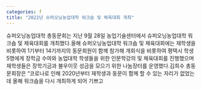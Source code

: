 ```yaml
---
categories: f
title: "2022년 슈퍼오닝농업대학 워크숍 및 체육대회 개최"
---
```

슈퍼오닝농업대학 총동문회는 지난 9월 28일 농업기술센터에서 슈퍼오닝농업대학 워크숍 및 체육대회를 개최했다.올해 슈퍼오닝농업대학 워크숍 및 체육대회에는 재학생을 비롯하여 1기부터 14기까지의 동문회원이 함께 참가해 개회식을 비롯하여 평택시 학생 5명에게 장학금 수여와 농업대학 학생들을 위한 인문학강의 및 체육대회를 진행했으며 재학생들은 장학기금과 불우이웃 성금을 모으기 위한 나눔장터를 운영했다.김희수 총동문회장은 “코로나로 인해 2020년부터 재학생과 동문이 함께 할 수 있는 자리가 없었는데 올해 워크숍을 다시 개최하게 되어 기쁘고